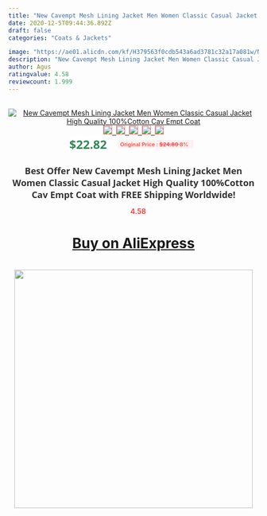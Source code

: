 ```yaml
---
title: "New Cavempt Mesh Lining Jacket Men Women Classic Casual Jacket High Quality 100%Cotton Cav Empt Coat"
date: 2020-12-5T09:44:36.892Z
draft: false
categories: "Coats & Jackets"

image: "https://ae01.alicdn.com/kf/H379563f0cdb543a6ad3781c32a17a081w/New-Cavempt-Mesh-Lining-Jacket-Men-Women-Classic-Casual-Jacket-High-Quality-100-Cotton-Cav-Empt.jpg"
description: "New Cavempt Mesh Lining Jacket Men Women Classic Casual Jacket High Quality 100%Cotton Cav Empt Coat"
author: Agus
ratingvalue: 4.58
reviewcount: 1.999
---
```

<br>
<div style="text-align: center;">
<a href="https://s.click.aliexpress.com/e/_9jAZ2d" target="_blank" rel="nofollow noopener noreferrer"><img alt="New Cavempt Mesh Lining Jacket Men Women Classic Casual Jacket High Quality 100%Cotton Cav Empt Coat" class="magnifier-image" src="https://ae01.alicdn.com/kf/H379563f0cdb543a6ad3781c32a17a081w/New-Cavempt-Mesh-Lining-Jacket-Men-Women-Classic-Casual-Jacket-High-Quality-100-Cotton-Cav-Empt.jpg_640x640.jpg">
<br>
<img style="border:1px solid salmon" src="https://ae01.alicdn.com/kf/H379563f0cdb543a6ad3781c32a17a081w/New-Cavempt-Mesh-Lining-Jacket-Men-Women-Classic-Casual-Jacket-High-Quality-100-Cotton-Cav-Empt.jpg_120x120.jpg">&nbsp;&nbsp;<img style="border:1px solid salmon" src="https://ae01.alicdn.com/kf/H6a4198ed46a14dfda4e52583a5606a06l/New-Cavempt-Mesh-Lining-Jacket-Men-Women-Classic-Casual-Jacket-High-Quality-100-Cotton-Cav-Empt.jpg_120x120.jpg">&nbsp;&nbsp;<img style="border:1px solid salmon" src="https://ae01.alicdn.com/kf/Hb62d44aef77a40639be26620f2b42aaaV/New-Cavempt-Mesh-Lining-Jacket-Men-Women-Classic-Casual-Jacket-High-Quality-100-Cotton-Cav-Empt.jpg_120x120.jpg">&nbsp;&nbsp;<img style="border:1px solid salmon" src="_120x120.jpg">&nbsp;&nbsp;<img style="border:1px solid salmon" src="https://ae01.alicdn.com/kf/H7344301b1bd34bfb91d9a4421cc4ed93P/New-Cavempt-Mesh-Lining-Jacket-Men-Women-Classic-Casual-Jacket-High-Quality-100-Cotton-Cav-Empt.jpg_120x120.jpg"></a></div><br0>
<div style="text-align: center;"><span style="background-color: white; border: 0px; box-sizing: border-box; color: seagreen; display: inline-block; font-family: &quot;open sans&quot; , &quot;arial&quot; , &quot;helvetica&quot; , sans-serif , &quot;heiti&quot;; font-size: 24px; font-stretch: inherit; font-weight: 700; line-height: inherit; margin: 0px 10px 0px 0px; padding: 0px; vertical-align: middle;">$22.82 </span>
<span style="background: rgb(255 , 241 , 241); border-radius: 3px; border: 0px; box-sizing: border-box; color: #ff4747; display: inline-block; font-family: inherit; font-size: 12px; font-stretch: inherit; font-style: inherit; font-variant: inherit; font-weight: 600; line-height: inherit; margin: 0px; padding: 2px 5px; transform: scale(0.9); vertical-align: middle;">Original Price : <b style="text-decoration: line-through;">$24.80 </b> 8%&nbsp;&nbsp;</span></div>
<h1 style="color: #333333; display: inline-block; font-family: &quot;open sans&quot; , &quot;arial&quot; , &quot;helvetica&quot; , sans-serif , &quot;heiti&quot;; font-size: 18px; font-stretch: inherit; font-weight: 700; text-align: center;">Best Offer New Cavempt Mesh Lining Jacket Men Women Classic Casual Jacket High Quality 100%Cotton Cav Empt Coat with FREE Shipping Worldwide!</h1>
<div style="color: #ff4747; text-align: center;">
<img src="https://4.bp.blogspot.com/-M0ZcTcb-5uY/XleCXlxnR4I/AAAAAAAAAEc/OrjgMkXV1oMQFaCRZj5HQwOCBcu3w1FegCPcBGAYYCw/s1600/star.png" style="height: 15px;">&nbsp;<b>4.58</b></div>
<div class="button_cont" align="center"><a class="buynow_a" href="https://s.click.aliexpress.com/e/_9jAZ2d" target="_blank" rel="nofollow noopener noreferrer"><H1>Buy on AliExpress</H1></a></div><br>
<div class="separator" style="clear: both; text-align: center;">
<img src="https://lh3.googleusercontent.com/-pTy5HemUv9M/XlePHvY0dAI/AAAAAAAAAE4/0nX5iRUoIWY8eMW9Dpxeirr157OZliDIgCLcBGAsYHQ/s1600/badge.gif" width="480">
</div>
